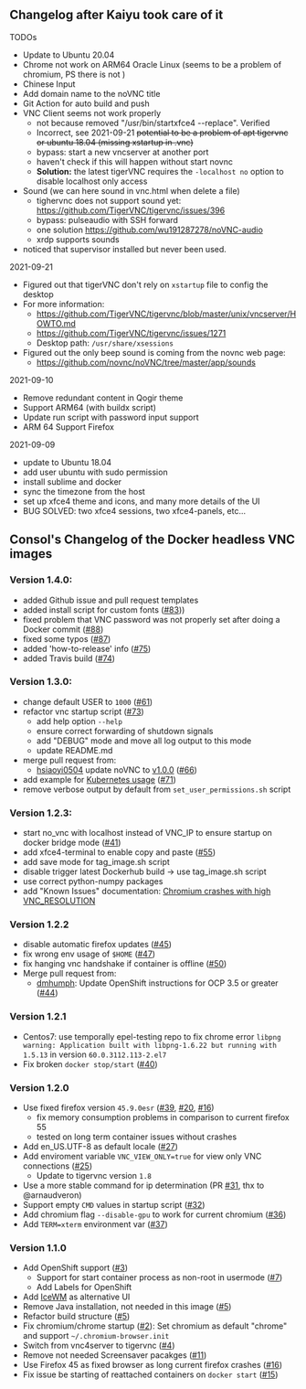 ## Changelog after Kaiyu took care of it

TODOs
 * Update to Ubuntu 20.04
 * Chrome not work on ARM64 Oracle Linux (seems to be a problem of chromium, PS there is not )
 * Chinese Input
 * Add domain name to the noVNC title
 * Git Action for auto build and push
 * VNC Client seems not work properly 
    * not because removed "/usr/bin/startxfce4 --replace". Verified
    * Incorrect, see 2021-09-21 <del>potential to be a problem of apt tigervnc or ubuntu 18.04 (missing xstartup in .vnc)</del>
    * bypass: start a new vncserver at another port 
    * haven't check if this will happen without start novnc
    * **Solution:** the latest tigerVNC requires the `-localhost no` option to disable localhost only access
 * Sound (we can here sound in vnc.html when delete a file)
    * tighervnc does not support sound yet: https://github.com/TigerVNC/tigervnc/issues/396
    * bypass: pulseaudio with SSH forward
    * one solution https://github.com/wu191287278/noVNC-audio
    * xrdp supports sounds
 * noticed that supervisor installed but never been used.
    
2021-09-21
 * Figured out that tigerVNC don't rely on `xstartup` file to config the desktop
 * For more information:
    * https://github.com/TigerVNC/tigervnc/blob/master/unix/vncserver/HOWTO.md
    * https://github.com/TigerVNC/tigervnc/issues/1271
    * Desktop path: `/usr/share/xsessions`
 * Figured out the only beep sound is coming from the novnc web page:
    * https://github.com/novnc/noVNC/tree/master/app/sounds

2021-09-10
 * Remove redundant content in Qogir theme
 * Support ARM64 (with buildx script)
 * Update run script with password input support
 * ARM 64 Support Firefox

2021-09-09
 * update to Ubuntu 18.04
 * add user ubuntu with sudo permission
 * install sublime and docker
 * sync the timezone from the host
 * set up xfce4 theme and icons, and many more details of the UI
 * BUG SOLVED: two xfce4 sessions, two xfce4-panels, etc...


## Consol's Changelog of the Docker headless VNC images

### Version 1.4.0:
* added Github issue and pull request templates
* added install script for custom fonts ([#83](https://github.com/ConSol/docker-headless-vnc-container/issues/83)))
* fixed problem that VNC password was not properly set after doing a Docker commit ([#88](https://github.com/ConSol/docker-headless-vnc-container/issues/88))
* fixed some typos ([#87](https://github.com/ConSol/docker-headless-vnc-container/issues/87))
* added 'how-to-release' info ([#75](https://github.com/ConSol/docker-headless-vnc-container/issues/75))
* added Travis build ([#74](https://github.com/ConSol/docker-headless-vnc-container/issues/74))

### Version 1.3.0:
* change default USER to `1000` ([#61](https://github.com/ConSol/docker-headless-vnc-container/issues/61))
* refactor vnc startup script ([#73](https://github.com/ConSol/docker-headless-vnc-container/issues/73))
  * add help option `--help`
  * ensure correct forwarding of shutdown signals
  * add "DEBUG" mode and move all log output to this mode
  * update README.md
* merge pull request from:
  * [hsiaoyi0504](https://github.com/hsiaoyi0504) update noVNC to [v1.0.0](https://github.com/novnc/noVNC/releases/tag/v1.0.0) ([#66](https://github.com/ConSol/docker-headless-vnc-container/pull/66))
* add example for [Kubernetes usage](./kubernetes/README.md) ([#71](https://github.com/ConSol/docker-headless-vnc-container/issues/71)) 
* remove verbose output by default from `set_user_permissions.sh` script
 
### Version 1.2.3:

* start no_vnc with localhost instead of VNC_IP to ensure startup on docker bridge mode ([#41](https://github.com/ConSol/docker-headless-vnc-container/issue/41)) 
* add xfce4-terminal to enable copy and paste ([#55](https://github.com/ConSol/docker-headless-vnc-container/issue/55))
* add save mode for tag_image.sh script 
* disable trigger latest Dockerhub build -> use tag_image.sh script 
* use correct python-numpy packages 
* add "Known Issues" documentation: [Chromium crashes with high VNC_RESOLUTION](https://github.com/ConSol/docker-headless-vnc-container#51-chromium-crashes-with-high-vnc_resolution-53)

### Version 1.2.2
* disable automatic firefox updates ([#45](https://github.com/ConSol/docker-headless-vnc-container/issue/45))
* fix wrong env usage of `$HOME` ([#47](https://github.com/ConSol/docker-headless-vnc-container/issue/47))
* fix hanging vnc handshake if container is offline ([#50](https://github.com/ConSol/docker-headless-vnc-container/issue/50))
* Merge pull request from:
    * [dmhumph](https://github.com/dmhumph): Update OpenShift instructions for OCP 3.5 or greater ([#44](https://github.com/ConSol/docker-headless-vnc-container/issue/44)) 

### Version 1.2.1
* Centos7: use temporally epel-testing repo to fix chrome error `libpng warning: Application built with libpng-1.6.22 but running with 1.5.13` in version `60.0.3112.113-2.el7`
* Fix broken `docker stop/start` ([#40](https://github.com/ConSol/docker-headless-vnc-container/issues/40))

### Version 1.2.0
* Use fixed firefox version `45.9.0esr` ([#39](https://github.com/ConSol/docker-headless-vnc-container/issues/39), [#20](https://github.com/ConSol/docker-headless-vnc-container/issues/20), [#16](https://github.com/ConSol/docker-headless-vnc-container/issues/16)) 
  * fix memory consumption problems in comparison to current firefox 55
  * tested on long term container issues without crashes 
* Add en_US.UTF-8 as default locale ([#27](https://github.com/ConSol/docker-headless-vnc-container/issues/27)) 
* Add enviroment variable `VNC_VIEW_ONLY=true` for view only VNC connections ([#25](https://github.com/ConSol/docker-headless-vnc-container/issues/25))
  * Update to tigervnc version `1.8`
* Use a more stable command for ip determination (PR [#31](https://github.com/ConSol/docker-headless-vnc-container/issues/31), thx to @arnaudveron) 
* Support empty `CMD` values in startup script ([#32](https://github.com/ConSol/docker-headless-vnc-container/issues/32)) 
* Add chromium flag `--disable-gpu` to work for current chromium ([#36](https://github.com/ConSol/docker-headless-vnc-container/issues/36)) 
* Add `TERM=xterm` environment var ([#37](https://github.com/ConSol/docker-headless-vnc-container/issues/37))  

### Version 1.1.0

* Add OpenShift support ([#3](https://github.com/ConSol/docker-headless-vnc-container/issues/3))
   * Support for start container process as non-root in usermode ([#7](https://github.com/ConSol/docker-headless-vnc-container/issues/7))
   * Add Labels for OpenShift
* Add [IceWM](http://www.icewm.org/) as alternative UI
* Remove Java installation, not needed in this image ([#5](https://github.com/ConSol/docker-headless-vnc-container/issues/5))
* Refactor build structure ([#5](https://github.com/ConSol/docker-headless-vnc-container/issues/5))
* Fix chromium/chrome startup ([#2](https://github.com/ConSol/docker-headless-vnc-container/issues/2)): Set chromium as default "chrome" and support `~/.chromium-browser.init`
* Switch from vnc4server to tigervnc ([#4](https://github.com/ConSol/docker-headless-vnc-container/issues/4))
* Remove not needed Screensaver pacakges ([#11](https://github.com/ConSol/docker-headless-vnc-container/issues/11))        
* Use Firefox 45 as fixed browser as long current firefox crashes ([#16](https://github.com/ConSol/docker-headless-vnc-container/issues/16))
* Fix issue be starting of reattached containers on `docker start` ([#15](https://github.com/ConSol/docker-headless-vnc-container/issues/15))

